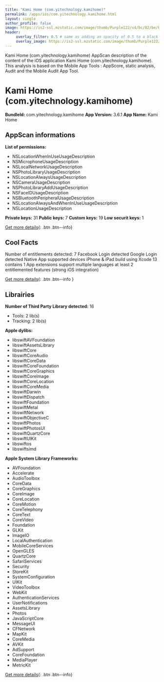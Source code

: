 ```yaml
---
title: "Kami Home (com.yitechnology.kamihome)"
permalink: /apps/ios/com.yitechnology.kamihome.html
layout: single
author_profile: false
image: https://is2-ssl.mzstatic.com/image/thumb/Purple122/v4/bc/82/be/bc82beab-3008-d6ab-d41b-d4def9141c42/KamiAppIcon-0-0-1x_U007emarketing-0-0-0-8-0-0-sRGB-0-0-0-GLES2_U002c0-512MB-85-220-0-0.png/512x512bb.jpg
header: 
     overlay_filter: 0.5 # same as adding an opacity of 0.5 to a black background
     overlay_image: https://is2-ssl.mzstatic.com/image/thumb/Purple122/v4/bc/82/be/bc82beab-3008-d6ab-d41b-d4def9141c42/KamiAppIcon-0-0-1x_U007emarketing-0-0-0-8-0-0-sRGB-0-0-0-GLES2_U002c0-512MB-85-220-0-0.png/512x512bb.jpg
---
```

Kami Home (com.yitechnology.kamihome) AppScan description of the content of the iOS application Kami Home (com.yitechnology.kamihome). This analysis is based on the Mobile App Tools : AppScore, static analysis, Audit and the Mobile Audit App Tool.

# Kami Home (com.yitechnology.kamihome)

**BundleId:** com.yitechnology.kamihome
**App Version:** 3.6.1
**App Name:** Kami Home


## AppScan informations 

**List of permissions:** 
- NSLocationWhenInUseUsageDescription
- NSMicrophoneUsageDescription
- NSLocalNetworkUsageDescription
- NSPhotoLibraryUsageDescription
- NSLocationAlwaysUsageDescription
- NSCameraUsageDescription
- NSPhotoLibraryAddUsageDescription
- NSFaceIDUsageDescription
- NSBluetoothPeripheralUsageDescription
- NSLocationAlwaysAndWhenInUseUsageDescription
- NSLocationUsageDescription
  
  
**Private keys:** 31
**Public keys:** 7
**Custom keys:** 19
**Low securit keys:** 1
  
[Get more details](/pricing.html){: .btn .btn--info}

## Cool Facts

Number of entitlements detected: 7
Facebook Login detected
Google Login detected
Native App
supported devices iPhone & iPad
build using Xcode 13
contains 1 App extensions
support multiple languages
at least 2 entitlemented features (strong iOS integration)
  
[Get more details](/pricing.html){: .btn .btn--info }

## Librairies 
**Number of Third Party Library detected:** 16
- Tools: 2 lib(s)
- Tracking: 2 lib(s)


**Apple dylibs:**
- libswiftAVFoundation
- libswiftAssetsLibrary
- libswiftCore
- libswiftCoreAudio
- libswiftCoreData
- libswiftCoreFoundation
- libswiftCoreGraphics
- libswiftCoreImage
- libswiftCoreLocation
- libswiftCoreMedia
- libswiftDarwin
- libswiftDispatch
- libswiftFoundation
- libswiftMetal
- libswiftNetwork
- libswiftObjectiveC
- libswiftPhotos
- libswiftPhotosUI
- libswiftQuartzCore
- libswiftUIKit
- libswiftos
- libswiftsimd


**Apple System Library Frameworks:**
- AVFoundation
- Accelerate
- AudioToolbox
- CoreData
- CoreGraphics
- CoreImage
- CoreLocation
- CoreMotion
- CoreTelephony
- CoreText
- CoreVideo
- Foundation
- GLKit
- ImageIO
- LocalAuthentication
- MobileCoreServices
- OpenGLES
- QuartzCore
- SafariServices
- Security
- StoreKit
- SystemConfiguration
- UIKit
- VideoToolbox
- WebKit
- AuthenticationServices
- UserNotifications
- AssetsLibrary
- Photos
- JavaScriptCore
- MessageUI
- CFNetwork
- MapKit
- CoreMedia
- AVKit
- AdSupport
- CoreFoundation
- MediaPlayer
- MetricKit


  
[Get more details](/pricing.html){: .btn .btn--info}

